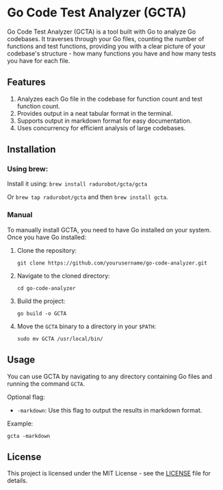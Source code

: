 # Go Code Test Analyzer (GCTA)

Go Code Test Analyzer (GCTA) is a tool built with Go to analyze Go codebases. It traverses through your Go files, counting the number of functions and test functions, providing you with a clear picture of your codebase's structure - how many functions you have and how many tests you have for each file.

## Features

1. Analyzes each Go file in the codebase for function count and test function count.
2. Provides output in a neat tabular format in the terminal.
3. Supports output in markdown format for easy documentation.
4. Uses concurrency for efficient analysis of large codebases.

## Installation

### Using brew:

Install it using:
`brew install radurobot/gcta/gcta`

Or `brew tap radurobot/gcta` and then `brew install gcta`.

### Manual
To manually install GCTA, you need to have Go installed on your system. Once you have Go installed:

1. Clone the repository:
   ```
   git clone https://github.com/yourusername/go-code-analyzer.git
   ```
2. Navigate to the cloned directory:
   ```
   cd go-code-analyzer
   ```
3. Build the project:
   ```
   go build -o GCTA
   ```
4. Move the `GCTA` binary to a directory in your `$PATH`:
   ```
   sudo mv GCTA /usr/local/bin/
   ```

## Usage

You can use GCTA by navigating to any directory containing Go files and running the command `GCTA`.

Optional flag:

- `-markdown`: Use this flag to output the results in markdown format.

Example:
```
gcta -markdown
```

## License

This project is licensed under the MIT License - see the [LICENSE](LICENSE) file for details.